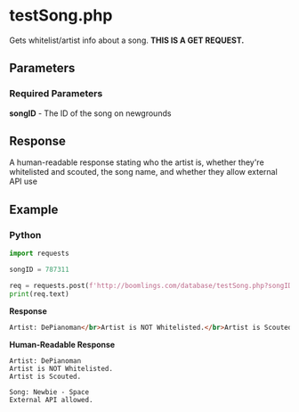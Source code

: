# testSong.php

Gets whitelist/artist info about a song. **THIS IS A GET REQUEST.**

## Parameters

### Required Parameters

**songID** - The ID of the song on newgrounds

## Response

A human-readable response stating who the artist is, whether they're whitelisted and scouted, the song name, and whether they allow external API use

## Example

<!-- tabs:start -->

### **Python**

```py
import requests

songID = 787311

req = requests.post(f'http://boomlings.com/database/testSong.php?songID={songID}')
print(req.text)
```

**Response**
```html
Artist: DePianoman</br>Artist is NOT Whitelisted.</br>Artist is Scouted.</br></br>Song: Newbie - Space</br>External API allowed.
```

**Human-Readable Response**
```
Artist: DePianoman
Artist is NOT Whitelisted.
Artist is Scouted.

Song: Newbie - Space
External API allowed.
```

<!-- tabs:end -->